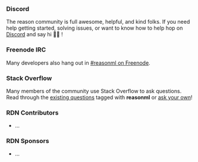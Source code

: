 ### Discord
The reason community is full awesome, helpful, and kind folks. If you need help getting started, solving issues,
or want to know how to help hop on [Discord](https://discordapp.com/invite/reasonml) and say hi 👋🏽 !

### Freenode IRC
Many developers also hang out in [#reasonml on Freenode](http://irc.lc/freenode/reasonml).

### Stack Overflow
Many members of the community use Stack Overflow to ask questions. Read through the [existing questions](http://stackoverflow.com/questions/tagged/reactjs) tagged 
with **reasonml** or [ask your own](http://stackoverflow.com/questions/ask?tags=reasonml)!

### RDN Contributors
+ ...

### RDN Sponsors
+ ...
